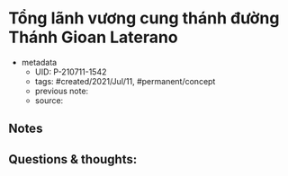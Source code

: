 # Tổng lãnh vương cung thánh đường Thánh Gioan Laterano

- metadata
	- UID: P-210711-1542
	- tags: #created/2021/Jul/11, #permanent/concept 
	- previous note: 
	- source: 

## Notes


## Questions & thoughts:

